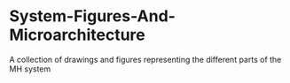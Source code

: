 # System-Figures-And-Microarchitecture
A collection of drawings and figures representing the different parts of the MH system
